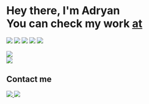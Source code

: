 # Hey there, I'm Adryan<br> You can check my work <a href="https://portfolio-adryanrosa.vercel.app/" target="_blank">at</a>

<div>
  <img src="https://img.shields.io/badge/next.js-000000?style=for-the-badge&logo=nextdotjs&logoColor=white" />
  <img src="https://img.shields.io/badge/React-20232A?style=for-the-badge&logo=react&logoColor=61DAFB" />
  <img src="https://img.shields.io/badge/Redux-593D88?style=for-the-badge&logo=redux&logoColor=white" />
  <img src="https://img.shields.io/badge/Sass-CC6699?style=for-the-badge&logo=sass&logoColor=white" />
  <img src="https://img.shields.io/badge/GraphQl-E10098?style=for-the-badge&logo=graphql&logoColor=white" />
</div><br>

<div>
  <img src="https://github-readme-stats.vercel.app/api?username=adryanrosa&hide=stars,issues&count_private=true&show_icons=true&theme=dracula" /><br>
  <img src="https://github-readme-stats.vercel.app/api/top-langs/?username=adryanrosa&layout=compact&theme=dracula" />
</div>

<div>
  <h2>Contact me</h2>

  <a href="https://www.linkedin.com/in/adryan-rosa">
    <img src="https://img.shields.io/badge/LinkedIn-0077B5?style=for-the-badge&logo=linkedin&logoColor=white" />
  </a>
  <a href="mailto:adryan.lmrosa@gmail.com">
    <img src="https://img.shields.io/badge/Gmail-D14836?style=for-the-badge&logo=gmail&logoColor=white" />
  </a>
</div>
